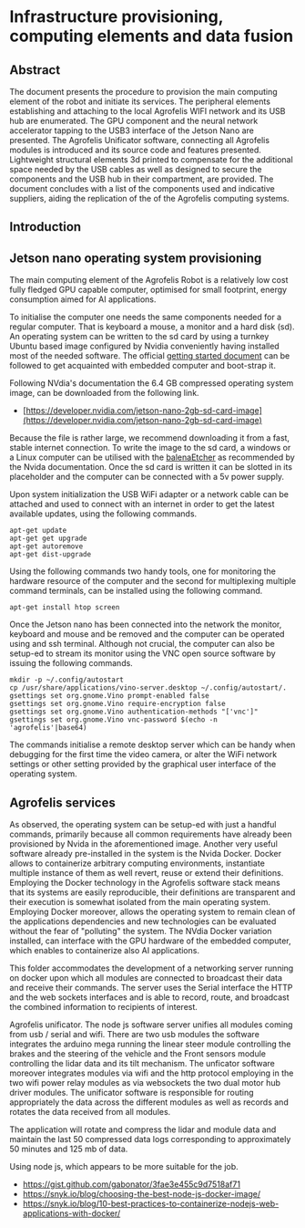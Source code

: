 # Infrastructure provisioning, computing elements and data fusion

## Abstract

The document presents the procedure to provision the main computing element of the robot and initiate its services. The peripheral elements establishing and attaching to the local Agrofelis WIFI network and its USB hub are enumerated. The GPU component and the neural network accelerator tapping to the USB3 interface of the Jetson Nano are presented. The Agrofelis Unificator software, connecting all Agrofelis modules is introduced and its source code and features presented. Lightweight structural elements 3d printed to compensate for the additional space needed by the USB cables as well as designed to secure the components and the USB hub in their compartment, are provided. The document concludes with a list of the components used and indicative suppliers, aiding the replication of the of the Agrofelis computing systems.

## Introduction


## Jetson nano operating system provisioning

The main computing element of the Agrofelis Robot is a relatively low cost fully fledged GPU capable computer, optimised for small footprint, energy consumption aimed for AI applications. 


To initialise the computer one needs the same components needed for a regular computer. That is keyboard a mouse, a monitor and a hard disk (sd). An operating system can be written to the sd card by using a turnkey Ubuntu based image configured by Nvidia conveniently having installed most of the needed software. The official [getting started document](https://developer.nvidia.com/embedded/learn/get-started-jetson-nano-2gb-devkit) can be followed to get acquainted with embedded computer and boot-strap it. 

Following NVdia's documentation the 6.4 GB compressed operating system image, can be downloaded from the following link.

- [https://developer.nvidia.com/jetson-nano-2gb-sd-card-image](https://developer.nvidia.com/jetson-nano-2gb-sd-card-image)

Because the file is rather large, we recommend downloading it from a fast, stable internet connection. To write the image to the sd card, a windows or a Linux computer can be utilised with the [balenaEtcher](https://etcher.balena.io/#download-etcher) as recommended by the Nvida documentation. Once the sd card is written it can be slotted in its placeholder and the computer can be connected with a 5v power supply. 

Upon system initialization the USB WiFi adapter or a network cable can be attached and used to connect with an internet in order to get the latest available updates, using the following commands.

	apt-get update
	apt-get get upgrade
	apt-get autoremove
	apt-get dist-upgrade

Using the following commands two handy tools, one for monitoring the hardware resource of the computer and the second for multiplexing multiple command terminals, can be installed using the following command.

	apt-get install htop screen

Once the Jetson nano has been connected into the network the monitor, keyboard and mouse and be removed and the computer can be operated using and ssh terminal. Although not crucial, the computer can also be setup-ed to stream its monitor using the VNC open source software by issuing the following commands. 

	mkdir -p ~/.config/autostart
	cp /usr/share/applications/vino-server.desktop ~/.config/autostart/.
	gsettings set org.gnome.Vino prompt-enabled false
	gsettings set org.gnome.Vino require-encryption false
	gsettings set org.gnome.Vino authentication-methods "['vnc']"
	gsettings set org.gnome.Vino vnc-password $(echo -n 'agrofelis'|base64)

The commands initialise a remote desktop server which can be handy when debugging for the first time the video camera, or alter the WiFi network settings or other setting provided by the graphical user interface of the operating system. 

## Agrofelis services

As observed, the operating system can be setup-ed with just a handful commands, primarily because all common requirements have already been provisioned by Nvida in the aforementioned image. Another very useful software already pre-installed in the system is the Nvida Docker. Docker allows to containerize arbitrary computing environments, instantiate multiple instance of them as well revert, reuse or extend their definitions. Employing the Docker technology in the Agrofelis software stack means that its systems are easily reproducible, their definitions are transparent and their execution is somewhat isolated from the main operating system. Employing Docker moreover, allows the operating system to remain clean of the applications dependencies and new technologies can be evaluated without the fear of "polluting" the system. The NVdia Docker variation installed, can interface with the GPU hardware of the embedded computer, which enables to containerize also AI applications. 










This folder accommodates the development of a networking server running on docker 
upon which all modules are connected to broadcast their data and receive their commands. 
The server uses the Serial interface the HTTP and the web sockets interfaces and is able to 
record, route, and broadcast the combined information to recipients of interest.


Agrofelis unificator. The node js software server unifies all modules coming from usb / serial and wifi. There are two usb modules the software integrates the arduino mega running the linear steer module controlling the brakes and the steering of the vehicle and the Front sensors module controlling the lidar data and its tilt mechanism.
The unficator software moreover integrates modules via wifi and the http protocol employing in the two wifi power relay modules as via websockets the two dual motor hub driver modules.
The unificator software is responsible for routing appropriately the data across the different modules as well as records and rotates the data received from all modules.

The application will rotate and compress the lidar and module data and maintain the last 50 compressed data logs corresponding to approximately 50 minutes and 125 mb of data.


Using node js, which appears to be more suitable for the job.


- https://gist.github.com/gabonator/3fae3e455c9d7518af71
- https://snyk.io/blog/choosing-the-best-node-js-docker-image/
- https://snyk.io/blog/10-best-practices-to-containerize-nodejs-web-applications-with-docker/

